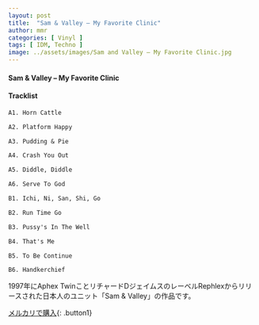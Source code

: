 ```yaml
---
layout: post
title:  "Sam & Valley – My Favorite Clinic"
author: mmr
categories: [ Vinyl ]
tags: [ IDM, Techno ]
image: ../assets/images/Sam and Valley – My Favorite Clinic.jpg
---
```


#### Sam & Valley – My Favorite Clinic

#### Tracklist
```md
A1. Horn Cattle

A2. Platform Happy

A3. Pudding & Pie

A4. Crash You Out

A5. Diddle, Diddle

A6. Serve To God

B1. Ichi, Ni, San, Shi, Go

B2. Run Time Go

B3. Pussy's In The Well

B4. That's Me

B5. To Be Continue

B6. Handkerchief
```

1997年にAphex TwinことリチャードDジェイムスのレーベルRephlexからリリースされた日本人のユニット「Sam & Valley」の作品です。


[メルカリで購入](https://jp.mercari.com/item/m91264639069){: .button1}

